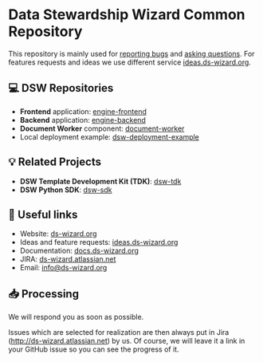 # Data Stewardship Wizard Common Repository

This repository is mainly used for [reporting bugs](https://github.com/ds-wizard/ds-wizard/issues/new?assignees=&labels=Bug&template=bug_report.md&title=) and [asking questions](https://github.com/ds-wizard/ds-wizard/issues/new?assignees=&labels=Question&template=question.md&title=). For features requests and ideas we use different service [ideas.ds-wizard.org](https://ideas.ds-wizard.org).

## :computer: DSW Repositories

* **Frontend** application: [engine-frontend](https://github.com/ds-wizard/engine-frontend)
* **Backend** application: [engine-backend](https://github.com/ds-wizard/engine-backend)
* **Document Worker** component: [document-worker](https://github.com/ds-wizard/document-worker)
* Local deployment example: [dsw-deployment-example](https://github.com/ds-wizard/dsw-deployment-example)

## :bulb: Related Projects

* **DSW Template Development Kit (TDK)**: [dsw-tdk](https://github.com/ds-wizard/dsw-tdk)
* **DSW Python SDK**: [dsw-sdk](https://github.com/ds-wizard/dsw-sdk)

## :link: Useful links

* Website: [ds-wizard.org](https://ds-wizard.org)
* Ideas and feature requests: [ideas.ds-wizard.org](https://ideas.ds-wizard.org)
* Documentation: [docs.ds-wizard.org](https://docs.ds-wizard.org)
* JIRA: [ds-wizard.atlassian.net](http://ds-wizard.atlassian.net)
* Email: [info@ds-wizard.org](mailto:info@ds-wizard.org)

## :inbox_tray: Processing

We will respond you as soon as possible. 

Issues which are selected for realization are then always put in Jira (http://ds-wizard.atlassian.net) by us. Of course, we will leave it a link in your GitHub issue so you can see the progress of it.
